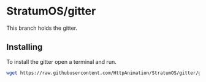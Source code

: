 # StratumOS/gitter
This branch holds the gitter.

## Installing
To install the gitter open a terminal and run.
```bash
wget https://raw.githubusercontent.com/HttpAnimation/StratumOS/gitter/gitter.bash
```
